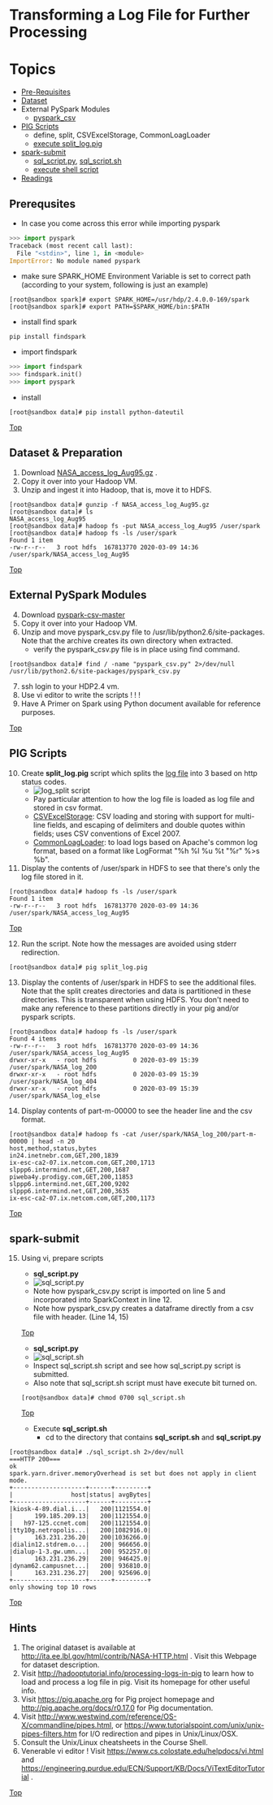 # Transforming a Log File for Further Processing
# Topics <a name='top'></a>
- [Pre-Requisites](#prereq)
- [Dataset](#dataset) 
- External PySpark Modules
    - [pyspark_csv](#pyspark_csv)
- [PIG Scripts](#PIG)
    - define, split, CSVExcelStorage, CommonLoagLoader
    - [execute split_log.pig](#exec_split_log)
- [spark-submit](#spark_submit)
    - [sql_script.py](#sql_script.py), [sql_script.sh](#sql_script.sh)
    - [execute shell script](#exec_sql_script.sh)
- [Readings](#hint)

## Prerequsites <a name='prereq'></a>
- In case you come across this error while importing pyspark 
```py
>>> import pyspark
Traceback (most recent call last):
  File "<stdin>", line 1, in <module>
ImportError: No module named pyspark
```
- make sure SPARK_HOME Environment Variable is set to correct path (according to your system, following is just an example)
```shell
[root@sandbox spark]# export SPARK_HOME=/usr/hdp/2.4.0.0-169/spark
[root@sandbox spark]# export PATH=$SPARK_HOME/bin:$PATH
```
- install find spark
```shell
pip install findspark
```
- import findspark
```py
>>> import findspark
>>> findspark.init()
>>> import pyspark
```
- install 
```shell
[root@sandbox data]# pip install python-dateutil
```
[Top](#top)
## Dataset & Preparation <a name='dataset'></a>
1. Download [NASA_access_log_Aug95.gz](http://www.ftpstatus.com/file_properties.php?sname=ftp.cs.umass.edu&fid=66) .
2. Copy it over into your Hadoop VM.
3. Unzip and ingest it into Hadoop, that is, move it to HDFS.
```shell
[root@sandbox data]# gunzip -f NASA_access_log_Aug95.gz
[root@sandbox data]# ls
NASA_access_log_Aug95
[root@sandbox data]# hadoop fs -put NASA_access_log_Aug95 /user/spark
[root@sandbox data]# hadoop fs -ls /user/spark
Found 1 item
-rw-r--r--   3 root hdfs  167813770 2020-03-09 14:36 /user/spark/NASA_access_log_Aug95
```

[Top](#top)
## External PySpark Modules <a name='pyspark_csv'></a>
4. Download [pyspark-csv-master](https://github.com/seahboonsiew/pyspark-csv)
5. Copy it over into your Hadoop VM.
6. Unzip and move pyspark_csv.py file to /usr/lib/python2.6/site-packages. Note that the archive creates its own directory when extracted.
    - verify the pyspark_csv.py file is in place using find command.
```shell
[root@sandbox data]# find / -name "pyspark_csv.py" 2>/dev/null
/usr/lib/python2.6/site-packages/pyspark_csv.py
```
7. ssh login to your HDP2.4 vm.
8. Use vi editor to write the scripts ! ! !
9. Have A Primer on Spark using Python document available for reference purposes. 

[Top](#top)
## PIG Scripts <a name='PIG'></a>
10. Create **split_log.pig** script which splits the [log file](#dataset) into 3 based on http status codes. 
    - ![log_split script](log_split.png)
    - Pay particular attention to how the log file is loaded as log file and stored in csv format.
    - [CSVExcelStorage](https://pig.apache.org/docs/latest/api/org/apache/pig/piggybank/storage/CSVExcelStorage.html): CSV loading and storing with support for multi-line fields, and escaping of delimiters and double quotes within fields; uses CSV conventions of Excel 2007. 
    - [CommonLoagLoader](https://pig.apache.org/docs/r0.17.0/api/org/apache/pig/piggybank/storage/apachelog/CommonLogLoader.html): to load logs based on Apache's common log format, based on a format like LogFormat "%h %l %u %t \"%r\" %>s %b".
11. Display the contents of /user/spark in HDFS to see that there's only the log file stored in it.
```shell
[root@sandbox data]# hadoop fs -ls /user/spark
Found 1 item
-rw-r--r--   3 root hdfs  167813770 2020-03-09 14:36 /user/spark/NASA_access_log_Aug95
```

[Top](#top)

12. Run the script. Note how the messages are avoided using stderr redirection. <a name='exec_split_log'></a>
```shell
[root@sandbox data]# pig split_log.pig
```
13. Display the contents of /user/spark in HDFS to see the additional files. Note that the split creates directories and data is partitioned in these directories. This is transparent when using HDFS. You don't need to make any reference to these partitions directly in your pig and/or pyspark scripts.
```shell
[root@sandbox data]# hadoop fs -ls /user/spark
Found 4 items
-rw-r--r--   3 root hdfs  167813770 2020-03-09 14:36 /user/spark/NASA_access_log_Aug95
drwxr-xr-x   - root hdfs          0 2020-03-09 15:39 /user/spark/NASA_log_200
drwxr-xr-x   - root hdfs          0 2020-03-09 15:39 /user/spark/NASA_log_404
drwxr-xr-x   - root hdfs          0 2020-03-09 15:39 /user/spark/NASA_log_else
```
14. Display contents of part-m-00000 to see the header line and the csv format.
```shell
[root@sandbox data]# hadoop fs -cat /user/spark/NASA_log_200/part-m-00000 | head -n 20
host,method,status,bytes
in24.inetnebr.com,GET,200,1839
ix-esc-ca2-07.ix.netcom.com,GET,200,1713
slppp6.intermind.net,GET,200,1687
piweba4y.prodigy.com,GET,200,11853
slppp6.intermind.net,GET,200,9202
slppp6.intermind.net,GET,200,3635
ix-esc-ca2-07.ix.netcom.com,GET,200,1173
```

[Top](#top)
## spark-submit <a name='spark_submit'></a>
15. Using vi, prepare scripts
    - **sql_script.py**  <a name='sql_script.py'></a>
    - ![sql_script.py](sql_script_py.png)   
    - Note how pyspark_csv.py script is imported on line 5 and incorporated into SparkContext in line 12. 
    - Note how pyspark_csv.py creates a dataframe directly from a csv file with header. (Line 14, 15)
    
    [Top](#top)
    - **sql_script.py** <a name='sql_script.sh'></a>
    - ![sql_script.sh](sql_script_sh.png)
    - Inspect sql_script.sh script and see how sql_script.py script is submitted.
    - Also note that sql_script.sh script must have execute bit turned on.
    ```shell
    [root@sandbox data]# chmod 0700 sql_script.sh 
    ```
    [Top](#top)
    - Execute **sql_script.sh** <a name='exec_sql_script.sh'></a>
        - cd to the directory that contains **sql_script.sh** and **sql_script.py**
```shell
[root@sandbox data]# ./sql_script.sh 2>/dev/null
===HTTP 200===
ok
spark.yarn.driver.memoryOverhead is set but does not apply in client mode.
+--------------------+------+---------+
|                host|status| avgBytes|
+--------------------+------+---------+
|kiosk-4-89.dial.i...|   200|1121554.0|
|      199.185.209.13|   200|1121554.0|
|   h97-125.ccnet.com|   200|1121554.0|
|tty10g.netropolis...|   200|1082916.0|
|      163.231.236.20|   200|1036266.0|
|dialin12.stdrem.o...|   200| 966656.0|
|dialup-1-3.gw.umn...|   200| 952257.0|
|      163.231.236.29|   200| 946425.0|
|dynam62.campusnet...|   200| 936810.0|
|      163.231.236.27|   200| 925696.0|
+--------------------+------+---------+
only showing top 10 rows
```

[Top](#top)

##  Hints <a name='hint'></a>
1. The original dataset is available at http://ita.ee.lbl.gov/html/contrib/NASA-HTTP.html . Visit this Webpage for dataset description.
2. Visit http://hadooptutorial.info/processing-logs-in-pig to learn how to load and process a log file in pig. Visit its homepage for other useful info.
3. Visit https://pig.apache.org for Pig project homepage and http://pig.apache.org/docs/r0.17.0 for Pig documentation.
4. Visit http://www.westwind.com/reference/OS-X/commandline/pipes.html, or https://www.tutorialspoint.com/unix/unix-pipes-filters.htm for I/O redirection and pipes in Unix/Linux/OSX.
5. Consult the Unix/Linux cheatsheets in the Course Shell.
6. Venerable vi editor ! Visit https://www.cs.colostate.edu/helpdocs/vi.html and https://engineering.purdue.edu/ECN/Support/KB/Docs/ViTextEditorTutorial .

[Top](#top)
